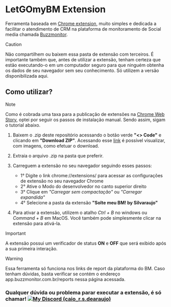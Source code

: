 # LetGOmyBM Extension

Ferramenta baseada em [Chrome extension](https://developer.chrome.com/docs/extensions/get-started?hl=pt-br), muito simples e dedicada a facilitar o atendimento de CRM na plataforma de monitoramento de Social media chamada [Buzzmonitor](https://buzzmonitor.com.br).
> [!CAUTION]
  > Não compartilhem ou baixem essa pasta de extensão com terceiros. É importante também que, antes de utilizar a extensão, tenham certeza que estão executando-o em um computador seguro para que ninguém obtenha os dados de seu navegador sem seu conhecimento. Só utilizem a versão disponibilizada aqui.

## Como utilizar?
> [!NOTE]
> Como é cobrada uma taxa para a publicação de extensões na [Chrome Web Story](https://chromewebstore.google.com/category/extensions), optei por seguir os passos de instalação manual. Sendo assim, sigam o tutorial abaixo.

1. Baixem o .zip deste repositório acessando o botão verde **"<> Code"** e clicando em **"Download ZIP"**. Acessando esse [link](https://docs.github.com/pt/repositories/working-with-files/using-files/downloading-source-code-archives) é possível visualizar, com imagens, como efetuar o download.
2. Extraia o arquivo .zip na pasta que preferir.
3. Carreguem a extensão no seu navegador seguindo esses passos:
   - 1° Digite o link chrome://extensions/ para acessar as configurações de extensão no seu navegador Chrome
   - 2° Ative o Modo do desenvolvedor no canto superior direito
   - 3° Clique em *"Carregar sem compactação"* ou *"Carregar expandida"*
   - 4° Selecione a pasta da extensão **"Solte meu BM! by Silvaraujo"**
  
4. Para ativar a extensão, utilizem o atalho _Ctrl + B_ no windows ou _Command + B_ em MacOS. Você também pode simplesmente clicar na extensão para ativá-la.

> [!IMPORTANT]
> A extensão possui um verificador de status **ON** e **OFF** que será exibido após a sua primeira interação.

> [!WARNING]
> Essa ferramenta só funciona nos links de report da plataforma do BM. Caso tenham dúvidas, basta verificar se contém o endereço app.buzzmonitor.com.br/reports nessa página acessada.

### Qualquer dúvida ou problema parar executar a extensão, é só chamar! [![My Discord (caio_r.s.dearaujo)](https://img.shields.io/badge/My-Discord-%235865F2.svg)](https://discord.com/users/caio_r.s.dearaujo)
